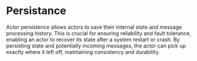 # Persistance

Actor persistence allows actors to save their internal state and message processing history. This is crucial for ensuring reliability and fault tolerance, enabling an actor to recover its state after a system restart or crash. By persisting state and potentially incoming messages, the actor can pick up exactly where it left off, maintaining consistency and durability.
